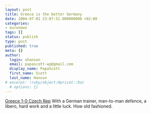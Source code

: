 ```yaml
---
layout: post
title: Greece is the better Germany
date: 2004-07-01 23:07:51.000000000 +02:00
categories:
- euronews
tags: []
status: publish
type: post
published: true
meta: {}
author:
  login: shanson
  email: papascott-wp@gmail.com
  display_name: PapaScott
  first_name: Scott
  last_name: Hanson
# excerpt: !ruby/object:Hpricot::Doc
  # options: {}
---
```

<p><a href="http://news.bbc.co.uk/sport1/hi/football/euro_2004/3844467.stm" title="BBC SPORT | Football | Euro 2004 | Greece 1-0 Czech Rep">Greece 1-0 Czech Rep</a> With a German trainer, man-to-man defence, a libero, hard work and a little luck. How old fashioned.</p>
